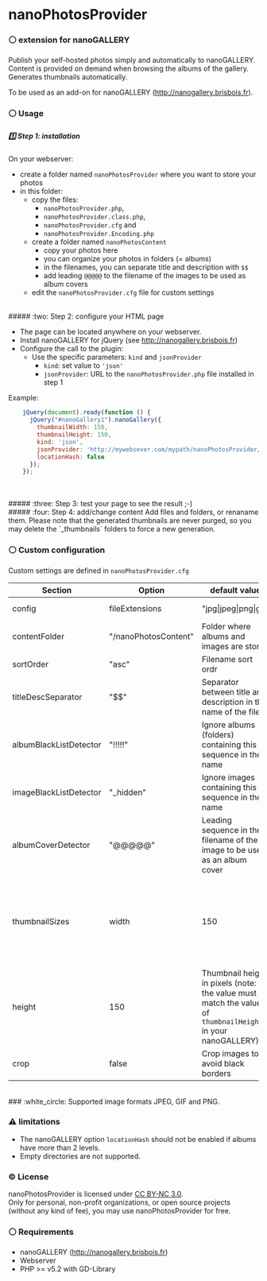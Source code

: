 # nanoPhotosProvider
### :white_circle: extension for nanoGALLERY
    
  
Publish your self-hosted photos simply and automatically to nanoGALLERY.  
Content is provided on demand when browsing the albums of the gallery.  
Generates thumbnails automatically.  

To be used as an add-on for nanoGALLERY (http://nanogallery.brisbois.fr).

### :white_circle: Usage

##### :one: Step 1: installation

On your webserver:
- create a folder named `nanoPhotosProvider` where you want to store your photos
- in this folder:
  - copy the files:
    - `nanoPhotosProvider.php`,
    - `nanoPhotosProvider.class.php`,
    - `nanoPhotosProvider.cfg` and
    - `nanoPhotosProvider.Encoding.php`
  - create a folder named `nanoPhotosContent`  
    - copy your photos here  
    - you can organize your photos in folders (= albums)  
    - in the filenames, you can separate title and description with `$$`  
    - add leading `@@@@@` to the filename of the images to be used as album covers  
  - edit the `nanoPhotosProvider.cfg` file for custom settings  

<br />
##### :two: Step 2: configure your HTML page

- The page can be located anywhere on your webserver.
- Install nanoGALLERY for jQuery (see http://nanogallery.brisbois.fr)
- Configure the call to the plugin:
  - Use the specific parameters: `kind` and `jsonProvider`
    - `kind`: set value to `'json'`
    - `jsonProvider`: URL to the `nanoPhotosProvider.php` file installed in step 1

Example:

```js
    jQuery(document).ready(function () {
      jQuery("#nanoGallery1").nanoGallery({
        thumbnailWidth: 150,
        thumbnailHeight: 150,
        kind: 'json',
        jsonProvider: 'http://mywebsever.com/mypath/nanoPhotosProvider/nanoPhotosProvider.php',
        locationHash: false
      });
    });
```
<br />
<br />
##### :three: Step 3: test your page to see the result ;-)

<br />
##### :four: Step 4: add/change content
Add files and folders, or renaname them.
Please note that the generated thumbnails are never purged, so you may delete the `_thumbnails` folders to force a new generation.
  
  
  
### :white_circle: Custom configuration
Custom settings are defined in `nanoPhotosProvider.cfg`

Section | Option | default value | Description
------------ | ------------- | ------------ | -------------
config | fileExtensions | "jpg\|jpeg\|png\|gif" | Supported file extensions
 | contentFolder | "/nanoPhotosContent" | Folder where albums and images are stored
 | sortOrder | "asc" | Filename sort ordr
 | titleDescSeparator | "$$" | Separator between title and description in the name of the file
 | albumBlackListDetector | "!!!!!" | Ignore albums (folders) containing this sequence in their name
 | imageBlackListDetector | "_hidden" | Ignore images containing this sequence in their name
 | albumCoverDetector | "@@@@@" | Leading sequence in the filename of the image to be used as an album cover  
thumbnailSizes | width | 150 | Thumbnail width in pixels (note: the value must match the value of `thumbnailWidth` in your nanoGALLERY)
 | height | 150 | Thumbnail height in pixels (note: the value must match the value of `thumbnailHeight` in your nanoGALLERY)
 | crop | false | Crop images to avoid black borders
 

<br />
### :white_circle: Supported image formats
JPEG, GIF and PNG.

<br />

### :warning: limitations
- The nanoGALLERY option `locationHash` should not be enabled if albums have more than 2 levels.  
- Empty directories are not supported.
  
### :copyright: License
nanoPhotosProvider is licensed under [CC BY-NC 3.0](http://creativecommons.org/licenses/by-nc/3.0/).  
Only for personal, non-profit organizations, or open source projects (without any kind of fee), you may use nanoPhotosProvider for free.


### :white_circle: Requirements
* nanoGALLERY (http://nanogallery.brisbois.fr)
* Webserver
* PHP >= v5.2 with GD-Library
